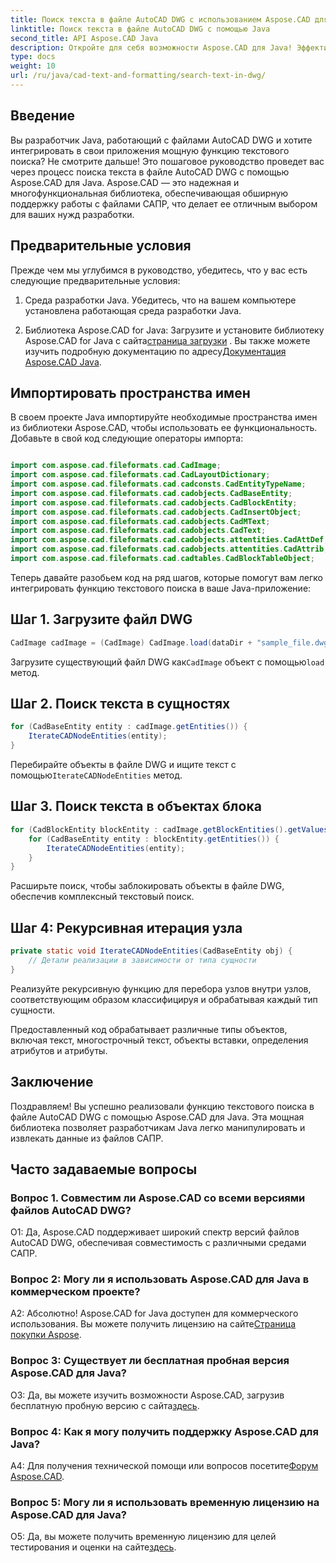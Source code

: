 ```yaml
---
title: Поиск текста в файле AutoCAD DWG с использованием Aspose.CAD для Java
linktitle: Поиск текста в файле AutoCAD DWG с помощью Java
second_title: API Aspose.CAD Java
description: Откройте для себя возможности Aspose.CAD для Java! Эффективный поиск текста в файлах AutoCAD DWG. Загрузите библиотеку и улучшите свое приложение САПР.
type: docs
weight: 10
url: /ru/java/cad-text-and-formatting/search-text-in-dwg/
---
```

## Введение

Вы разработчик Java, работающий с файлами AutoCAD DWG и хотите интегрировать в свои приложения мощную функцию текстового поиска? Не смотрите дальше! Это пошаговое руководство проведет вас через процесс поиска текста в файле AutoCAD DWG с помощью Aspose.CAD для Java. Aspose.CAD — это надежная и многофункциональная библиотека, обеспечивающая обширную поддержку работы с файлами САПР, что делает ее отличным выбором для ваших нужд разработки.

## Предварительные условия

Прежде чем мы углубимся в руководство, убедитесь, что у вас есть следующие предварительные условия:

1. Среда разработки Java. Убедитесь, что на вашем компьютере установлена работающая среда разработки Java.

2.  Библиотека Aspose.CAD for Java: Загрузите и установите библиотеку Aspose.CAD for Java с сайта[страница загрузки](https://releases.aspose.com/cad/java/) . Вы также можете изучить подробную документацию по адресу[Документация Aspose.CAD Java](https://reference.aspose.com/cad/java/).

## Импортировать пространства имен

В своем проекте Java импортируйте необходимые пространства имен из библиотеки Aspose.CAD, чтобы использовать ее функциональность. Добавьте в свой код следующие операторы импорта:

```java

import com.aspose.cad.fileformats.cad.CadImage;
import com.aspose.cad.fileformats.cad.CadLayoutDictionary;
import com.aspose.cad.fileformats.cad.cadconsts.CadEntityTypeName;
import com.aspose.cad.fileformats.cad.cadobjects.CadBaseEntity;
import com.aspose.cad.fileformats.cad.cadobjects.CadBlockEntity;
import com.aspose.cad.fileformats.cad.cadobjects.CadInsertObject;
import com.aspose.cad.fileformats.cad.cadobjects.CadMText;
import com.aspose.cad.fileformats.cad.cadobjects.CadText;
import com.aspose.cad.fileformats.cad.cadobjects.attentities.CadAttDef;
import com.aspose.cad.fileformats.cad.cadobjects.attentities.CadAttrib;
import com.aspose.cad.fileformats.cad.cadtables.CadBlockTableObject;
```

Теперь давайте разобьем код на ряд шагов, которые помогут вам легко интегрировать функцию текстового поиска в ваше Java-приложение:

## Шаг 1. Загрузите файл DWG

```java
CadImage cadImage = (CadImage) CadImage.load(dataDir + "sample_file.dwg");
```

Загрузите существующий файл DWG как`CadImage` объект с помощью`load` метод.

## Шаг 2. Поиск текста в сущностях

```java
for (CadBaseEntity entity : cadImage.getEntities()) {
    IterateCADNodeEntities(entity);
}
```

 Перебирайте объекты в файле DWG и ищите текст с помощью`IterateCADNodeEntities` метод.

## Шаг 3. Поиск текста в объектах блока

```java
for (CadBlockEntity blockEntity : cadImage.getBlockEntities().getValues()) {
    for (CadBaseEntity entity : blockEntity.getEntities()) {
        IterateCADNodeEntities(entity);
    }
}
```

Расширьте поиск, чтобы заблокировать объекты в файле DWG, обеспечив комплексный текстовый поиск.

## Шаг 4: Рекурсивная итерация узла

```java
private static void IterateCADNodeEntities(CadBaseEntity obj) {
    // Детали реализации в зависимости от типа сущности
}
```

Реализуйте рекурсивную функцию для перебора узлов внутри узлов, соответствующим образом классифицируя и обрабатывая каждый тип сущности.

Предоставленный код обрабатывает различные типы объектов, включая текст, многострочный текст, объекты вставки, определения атрибутов и атрибуты.

## Заключение

Поздравляем! Вы успешно реализовали функцию текстового поиска в файле AutoCAD DWG с помощью Aspose.CAD для Java. Эта мощная библиотека позволяет разработчикам Java легко манипулировать и извлекать данные из файлов САПР.

## Часто задаваемые вопросы

### Вопрос 1. Совместим ли Aspose.CAD со всеми версиями файлов AutoCAD DWG?

О1: Да, Aspose.CAD поддерживает широкий спектр версий файлов AutoCAD DWG, обеспечивая совместимость с различными средами САПР.

### Вопрос 2: Могу ли я использовать Aspose.CAD для Java в коммерческом проекте?

 А2: Абсолютно! Aspose.CAD for Java доступен для коммерческого использования. Вы можете получить лицензию на сайте[Страница покупки Aspose](https://purchase.aspose.com/buy).

### Вопрос 3: Существует ли бесплатная пробная версия Aspose.CAD для Java?

 О3: Да, вы можете изучить возможности Aspose.CAD, загрузив бесплатную пробную версию с сайта[здесь](https://releases.aspose.com/).

### Вопрос 4: Как я могу получить поддержку Aspose.CAD для Java?

 A4: Для получения технической помощи или вопросов посетите[Форум Aspose.CAD](https://forum.aspose.com/c/cad/19).

### Вопрос 5: Могу ли я использовать временную лицензию на Aspose.CAD для Java?

 О5: Да, вы можете получить временную лицензию для целей тестирования и оценки на сайте[здесь](https://purchase.aspose.com/temporary-license/).